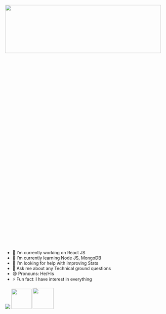<img
  src="https://cr-ss-service.azurewebsites.net/api/ScreenShot?widget=summary&username=cristalfield&badges=2&show-avatar=true&style=--header-bg-color:%23000&branding=false" height="20%" width="100%"/>
- 🔭 I’m currently working on React JS
- 🌱 I’m currently learning Node JS, MongoDB
- 🤔 I’m looking for help with improving Stats
- 💬 Ask me about any Technical ground questions
- 😄 Pronouns: He/His
- ⚡ Fun fact: I have interest in everything
<img src="https://github-readme-stats.vercel.app/api?username=cristalfield&&show_icons=true&title_color=ffffff&icon_color=bb2acf&text_color=daf7dc&bg_color=151515">
<a href="https://www.linkedin.com/in/subhajit-bhattacharya-%F0%9F%87%AE%F0%9F%87%B3-09a176119/"><img src="https://cdn4.iconfinder.com/data/icons/social-messaging-ui-color-shapes-2-free/128/social-linkedin-circle-512.png" height="65px" width="65px"></a>
<a href="https://www.facebook.com/subhajitbabin/"><img src="https://freepngimg.com/thumb/facebook/62487-bluetie-icons-computer-facebook-login-icon-email.png" height="68px" width="68px"></a>
